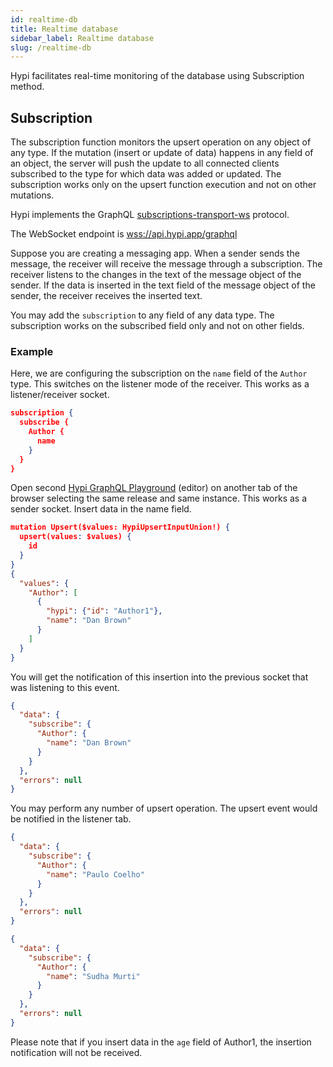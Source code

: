 ```yaml
---
id: realtime-db
title: Realtime database
sidebar_label: Realtime database
slug: /realtime-db
---
```


Hypi facilitates real-time monitoring of the database using Subscription method.

## Subscription

The subscription function monitors the upsert operation on any object of any type. If the mutation (insert or update of data) happens in any field of an object, the server will push the update to all connected clients subscribed to the type for which data was added or updated. The subscription works only on the upsert function execution and not on other mutations.

Hypi implements the GraphQL [subscriptions-transport-ws](https://github.com/apollographql/subscriptions-transport-ws/blob/v0.9.18/PROTOCOL.md) protocol. 

The WebSocket endpoint is [wss://api.hypi.app/graphql](wss://api.hypi.app/graphql)

Suppose you are creating a messaging app. When a sender sends the message, the receiver will receive the message through a subscription. The receiver listens to the changes in the text of the message object of the sender. If the data is inserted in the text field of the message object of the sender, the receiver receives the inserted text.

You may add the `subscription` to any field of any data type. The subscription works on the subscribed field only and not on other fields.

### Example

Here, we are configuring the subscription on the `name`  field of the `Author` type. This switches on the listener mode of the receiver. This works as a listener/receiver socket.

```json
subscription {
  subscribe {
    Author {
      name
    }
  }
}
```

Open second [Hypi GraphQL Playground](ui-gql-playground.md) (editor) on another tab of the browser selecting the same release and same instance. This works as a sender socket. Insert data in the name field.

```json
mutation Upsert($values: HypiUpsertInputUnion!) {
  upsert(values: $values) {
    id
  }
}
{
  "values": {
    "Author": [
      {
        "hypi": {"id": "Author1"},
        "name": "Dan Brown"
      }       
    ]
  }
}  
```

You will get the notification of this insertion into the previous socket that was listening to this event.

```json
{
  "data": {
    "subscribe": {
      "Author": {
        "name": "Dan Brown"
      }
    }
  },
  "errors": null
}
```

You may perform any number of upsert operation. The upsert event would be notified in the listener tab.

```json
{
  "data": {
    "subscribe": {
      "Author": {
        "name": "Paulo Coelho"
      }
    }
  },
  "errors": null
}

{
  "data": {
    "subscribe": {
      "Author": {
        "name": "Sudha Murti"
      }
    }
  },
  "errors": null
}    
```

Please note that if you insert data in the `age` field of Author1, the insertion notification will not be received.


